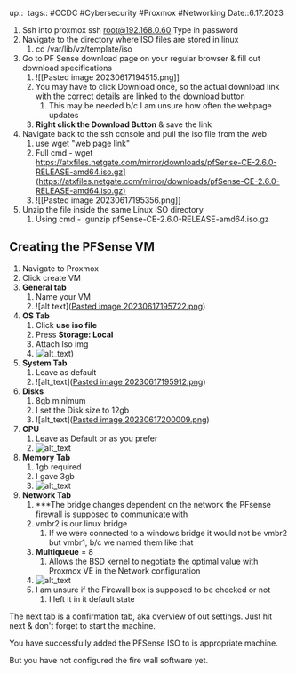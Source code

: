 up:: 
tags:: #CCDC #Cybersecurity #Proxmox #Networking 
Date::6.17.2023


1. Ssh into proxmox
	ssh [root@192.168.0.60](mailto:root@192.168.0.60)
	Type in password
2. Navigate to the directory where ISO files are stored in linux
	1. cd /var/lib/vz/template/iso
3. Go to PF Sense download page on your regular browser & fill out download specifications
	1. ![[Pasted image 20230617194515.png]]
	2. You may have to click Download once, so the actual download link with the correct details are linked to the download button
		1. This may be needed b/c I am unsure how often the webpage updates
	3. **Right click the Download Button** & save the link
4. Navigate back to the ssh console and pull the iso file from the web
	1. use wget "web page link"
	2. Full cmd - wget https://atxfiles.netgate.com/mirror/downloads/pfSense-CE-2.6.0-RELEASE-amd64.iso.gz](https://atxfiles.netgate.com/mirror/downloads/pfSense-CE-2.6.0-RELEASE-amd64.iso.gz)
	3. ![[Pasted image 20230617195356.png]]
5. Unzip the file inside the same Linux ISO directory
	1. Using cmd -  gunzip pfSense-CE-2.6.0-RELEASE-amd64.iso.gz


## **Creating the PFSense VM**
1. Navigate to Proxmox 
2. Click create VM
3. **General tab**
	1. Name your VM
	2. ![alt text]([Pasted image 20230617195722.png](https://github.com/UML-Cyber-Security/CCDC_Practice_Infrastructure/blob/PFSense-documentation/Images/Pasted%20image%2020230617195722.png))
4. **OS Tab**
	1. Click **use iso file**
	2. Press **Storage: Local**
	3. Attach Iso img
	4. ![alt_text](https://github.com/UML-Cyber-Security/CCDC_Practice_Infrastructure/blob/PFSense-documentation/Images/Pasted%20image%2020230617195827.png))
5. **System Tab**
	1. Leave as default
	2. ![alt_text]([Pasted image 20230617195912.png](https://github.com/UML-Cyber-Security/CCDC_Practice_Infrastructure/blob/PFSense-documentation/Images/Pasted%20image%2020230617195912.png))
6. **Disks**
	1. 8gb minimum 
	2. I set the Disk size to 12gb 
	4. ![alt_text]([Pasted image 20230617200009.png](https://github.com/UML-Cyber-Security/CCDC_Practice_Infrastructure/blob/PFSense-documentation/Images/Pasted%20image%2020230617200009.png))
7. **CPU**
	1. Leave as Default or as you prefer
	2. ![alt_text](https://github.com/UML-Cyber-Security/CCDC_Practice_Infrastructure/blob/PFSense-documentation/Images/Pasted%20image%2020230617200056.png)
8. **Memory Tab**
	1. 1gb required
	2. I gave 3gb
	3. ![alt_text](https://github.com/UML-Cyber-Security/CCDC_Practice_Infrastructure/blob/PFSense-documentation/Images/Pasted%20image%2020230617200606.png)
9. **Network Tab**
	1. ***The bridge changes dependent on the network the PFsense firewall is supposed to communicate with
	2. vmbr2 is our linux bridge
		1. If we were connected to a windows bridge it would not be vmbr2 but vmbr1, b/c we named them like that
	3. **Multiqueue** = 8
		1. Allows the BSD kernel to negotiate the optimal value with Proxmox VE in the Network configuration
	4. ![alt_text](https://github.com/UML-Cyber-Security/CCDC_Practice_Infrastructure/blob/PFSense-documentation/Images/Pasted%20image%2020230617200629.png)
	5. I am unsure if the Firewall box is supposed to be checked or not
		1. I left it in it default state

The next tab is a confirmation tab, aka overview of out settings. Just hit next & don't forget to start the machine.

You have successfully added the PFSense ISO to is appropriate machine.

But you have not configured the fire wall software yet.
